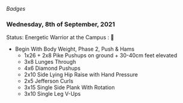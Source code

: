 *Badges*



### Wednesday, 8th of September, 2021
Status: Energetic Warrior at the Campus :
:hot_face:

- Begin With Body Weight, Phase 2, Push & Hams
    - 1x26 + 2x8 Pike Pushups on ground + 30-40cm feet elevated
    - 3x8 Lunges Through
    - 4x6 Diamond Pushups
    - 2x10 Side Lying Hip Raise with Hand Pressure
    - 2x5 Jefferson Curls
    - 3x15 Single Side Plank With Rotation
    - 3x10 Single Leg V-Ups
   
